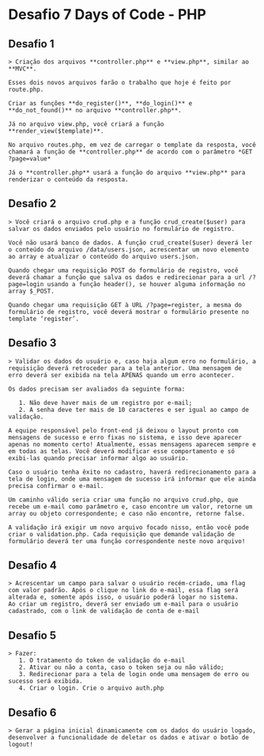 # Desafio 7 Days of Code - PHP

## Desafio 1
    > Criação dos arquivos **controller.php** e **view.php**, similar ao **MVC**. 
    
    Esses dois novos arquivos farão o trabalho que hoje é feito por route.php.

    Criar as funções **do_register()**, **do_login()** e **do_not_found()** no arquivo **controller.php**. 
    
    Já no arquivo view.php, você criará a função **render_view($template)**.
    
    No arquivo routes.php, em vez de carregar o template da resposta, você chamará a função de **controller.php** de acordo com o parâmetro *GET ?page=value*
    
    Já o **controller.php** usará a função do arquivo **view.php** para renderizar o conteúdo da resposta.


## Desafio 2
    > Você criará o arquivo crud.php e a função crud_create($user) para salvar os dados enviados pelo usuário no formulário de registro.

    Você não usará banco de dados. A função crud_create($user) deverá ler o conteúdo do arquivo /data/users.json, acrescentar um novo elemento ao array e atualizar o conteúdo do arquivo users.json.

    Quando chegar uma requisição POST do formulário de registro, você deverá chamar a função que salva os dados e redirecionar para a url /?page=login usando a função header(), se houver alguma informação no array $_POST.

    Quando chegar uma requisição GET à URL /?page=register, a mesma do formulário de registro, você deverá mostrar o formulário presente no template ‘register’.


## Desafio 3
    > Validar os dados do usuário e, caso haja algum erro no formulário, a requisição deverá retroceder para a tela anterior. Uma mensagem de erro deverá ser exibida na tela APENAS quando um erro acontecer.

    Os dados precisam ser avaliados da seguinte forma:

       1. Não deve haver mais de um registro por e-mail;
       2. A senha deve ter mais de 10 caracteres e ser igual ao campo de validação.          

    A equipe responsável pelo front-end já deixou o layout pronto com mensagens de sucesso e erro fixas no sistema, e isso deve aparecer apenas no momento certo! Atualmente, essas mensagens aparecem sempre e em todas as telas. Você deverá modificar esse comportamento e só exibi-las quando precisar informar algo ao usuário.

    Caso o usuário tenha êxito no cadastro, haverá redirecionamento para a tela de login, onde uma mensagem de sucesso irá informar que ele ainda precisa confirmar o e-mail.

    Um caminho válido seria criar uma função no arquivo crud.php, que recebe um e-mail como parâmetro e, caso encontre um valor, retorne um array ou objeto correspondente; e caso não encontre, retorne false.

    A validação irá exigir um novo arquivo focado nisso, então você pode criar o validation.php. Cada requisição que demande validação de formulário deverá ter uma função correspondente neste novo arquivo!


## Desafio 4
    > Acrescentar um campo para salvar o usuário recém-criado, uma flag com valor padrão. Após o clique no link do e-mail, essa flag será alterada e, somente após isso, o usuário poderá logar no sistema.
    Ao criar um registro, deverá ser enviado um e-mail para o usuário cadastrado, com o link de validação de conta de e-mail


## Desafio 5
    > Fazer:
       1. O tratamento do token de validação do e-mail
       2. Ativar ou não a conta, caso o token seja ou não válido;
       3. Redirecionar para a tela de login onde uma mensagem de erro ou sucesso será exibida.
       4. Criar o login. Crie o arquivo auth.php


## Desafio 6    
    > Gerar a página inicial dinamicamente com os dados do usuário logado, desenvolver a funcionalidade de deletar os dados e ativar o botão de logout!
       
    

    

    
